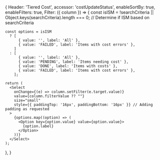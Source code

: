 {
  Header: 'Tiered Cost',
  accessor: 'costUpdateStatus',
  enableSortBy: true,
  enableFilters: true,
  Filter: ({ column }) => {
    const isISM = !searchCriteria || Object.keys(searchCriteria).length === 0; // Determine if ISM based on searchCriteria

    const options = isISM
      ? [
          { value: '', label: 'All' },
          { value: 'FAILED', label: 'Items with cost errors' },
        ]
      : [
          { value: '', label: 'All' },
          { value: 'PENDING', label: 'Items needing cost' },
          { value: 'DONE', label: 'Items with costs' },
          { value: 'FAILED', label: 'Items with cost errors' },
        ];

    return (
      <Select
        onChange={(e) => column.setFilter(e.target.value)}
        value={column.filterValue ?? ""}
        size="small"
        style={{ paddingTop: '16px', paddingBottom: '16px' }} // Adding padding as requested
      >
        {options.map((option) => (
          <Option key={option.value} value={option.value}>
            {option.label}
          </Option>
        ))}
      </Select>
    );
  },
}
